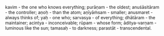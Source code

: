 kavim - the one who knows everything; purāṇam - the oldest; anuśāsitāram - the controller; aṇoḥ - than the atom; aṇīyāṁsam - smaller; anusmaret - always thinks of; yaḥ - one who; sarvasya - of everything; dhātāram - the maintainer; acintya - inconceivable; rūpam - whose form; āditya-varṇam - luminous like the sun; tamasaḥ - to darkness; parastāt - transcendental.